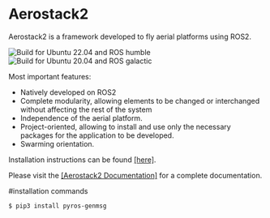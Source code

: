# Aerostack2

Aerostack2 is a framework developed to fly aerial platforms using ROS2.

![Build for Ubuntu 22.04 and ROS humble](https://github.com/aerostack2/aerostack2/actions/workflows/build-humble.yaml/badge.svg)
![Build for Ubuntu 20.04 and ROS galactic](https://github.com/aerostack2/aerostack2/actions/workflows/build-galactic.yaml/badge.svg)

Most important features:
- Natively developed on ROS2
- Complete modularity, allowing elements to be changed or interchanged without affecting the rest of the system
- Independence of the aerial platform.
- Project-oriented, allowing to install and use only the necessary packages for the application to be developed. 
- Swarming orientation.

Installation instructions can be found [[here]](https://aerostack2.github.io/_installation/index.html).

Please visit the [[Aerostack2 Documentation]](https://aerostack2.github.io) for a complete documentation.


#installation commands
````
$ pip3 install pyros-genmsg
````
